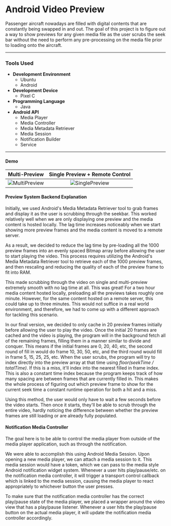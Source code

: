 # Android Video Preview

Passenger aircraft nowadays are filled with digital contents that are constantly
being swapped in and out. The goal of this project is to figure out a way to show
previews for any given media file as the user scrubs the seek bar without the need
to perform any pre-processing on the media file prior to loading onto the aircraft.

* * *

### Tools Used

* **Development Environment**
  * Ubuntu
  * Android
* **Development Device**
  * Pixel C
* **Programming Language**
  * Java
* **Android API**
  * Media Player
  * Media Controller
  * Media Metadata Retriever
  * Media Session
  * Notification Builder
  * Service

* * *

#### Demo

Multi-Preview  | Single Preview + Remote Control
:-------------:|:---------------------------------:
![MultiPreview](/demo/VideoPreview/multi-preview.gif) | ![SinglePreview](/demo/VideoPreview/single-preview.gif)

#### Preview System Backend Explanation

Initially, we used Android's Media Metadata Retriever tool to grab frames and display
it as the user is scrubbing through the seekbar. This worked relatively well when we
are only displaying one preview and the media content is hosted locally. The lag time
increases noticeably when we start showing more preview frames and the media content
is moved to a remote server.

As a result, we decided to reduce the lag time by pre-loading all the 1000 preview
frames into an evenly spaced Bitmap array before allowing the user to start playing
the video. This process requires utilizing the Android's Media Metadata Retriever tool
to retrieve each of the 1000 preview frames, and then rescaling and reducing the quality
of each of the preview frame to fit into RAM.

This made scrubbing through the video on single and multi-preview extremely smooth
with no lag time at all. This was great! For a two hour media content hosted locally,
preloading all the previews takes roughly one minute. However, for the same content
hosted on a remote server, this could take up to three minutes. This would not suffice
in a real world environment, and therefore, we had to come up with a different approach
for tackling this scenario.

In our final version, we decided to only cache in 20 preview frames initially before
allowing the user to play the video. Once the initial 20 frames are cached and the
video is playing, the program will in the background fetch all of the remaining frames,
filling them in a manner similar to divide and conquer. This means if the initial frames
are 0, 20, 40, etc, the second round of fill in would do frame 10, 30, 50, etc, and
the third round would fill in frame 5, 15, 25, 25, etc. When the user scrubs, the
program will try to index directly into the preview array at that time using
*floor(seekTime / totalTime)*. If this is a miss, it'll index into the nearest filled
in frame index. This is also a constant time index because the program keeps track
of how many spacing are between frames that are currently filled in. This makes the
whole process of figuring out which preview frame to show for the current seek time a
constant runtime operation for both a hit and a miss.

Using this method, the user would only have to wait a few seconds before the video
starts. Then once it starts, they'll be able to scrub through the entire video,
hardly noticing the difference between whether the preview frames are still
loading or are already fully populated.

#### Notification Media Controller

The goal here is to be able to control the media player from outside of the media
player application, such as through the notification.

We were able to accomplish this using Android Media Session. Upon opening a new
media player, we can attach a media session to it. This media session would have a
token, which we can pass to the media style Android notification widget system.
Whenever a user hits play/pause/etc. on the notification media controller, it will trigger
a transport control callback which is linked to the media session, causing the
media player to react appropriately to whichever button the user presses.

To make sure that the notification media controller has the correct play/pause state
of the media player, we placed a wrapper around the video view that has a play/pause
listener. Whenever a user hits the play/pause button on the actual media player, it
will update the notification media controller accordingly.
